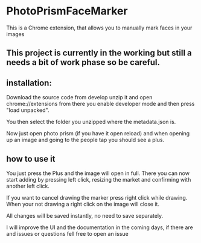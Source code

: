 # PhotoPrismFaceMarker

This is a Chrome extension, that allows you to manually mark faces in your images

## This project is currently in the working but still a needs a bit of work phase so be careful.

## installation:
Download the source code from develop unzip it and open chrome://extensions from there you enable developer mode and then press "load unpacked".

You then select the folder you unzipped where the metadata.json is.

Now just open photo prism (if you have it open reload) and when opening up an image and going to the people tap you should see a plus.



## how to use it


You just press the Plus and the image will open in full. There you can now start adding by pressing left click, resizing the market and confirming with another left click.

If you want to cancel drawing the marker press right click while drawing. When your not drawing a right click on the image will close it.

All changes will be saved instantly, no need to save separately.


I will improve the UI and the documentation in the coming days, if there are and issues or questions fell free to open an issue 

